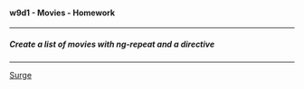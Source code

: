 #### w9d1 - Movies - Homework
---
##### Create a list of movies with ng-repeat and a directive
---

[Surge](http://tiy-humdrum-movies.surge.sh/)
